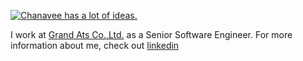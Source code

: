 [![Chanavee has a lot of ideas.](https://i.ibb.co/vwcwknr/126906845-3847263042004453-4231016022382760270-n.jpg)](https://www.linkedin.com/in/bekaku/)


I work at [Grand Ats Co.,Ltd.](http://grandats.com/) as a Senior Software Engineer. For more information about me, check out [linkedin](https://www.linkedin.com/in/bekaku/)
